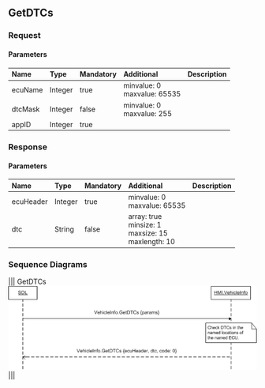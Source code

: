## GetDTCs


### Request

#### Parameters

|Name|Type|Mandatory|Additional|Description|
|:---|:---|:--------|:---------|:----------|
|ecuName|Integer|true|minvalue: 0<br>maxvalue: 65535||
|dtcMask|Integer|false|minvalue: 0<br>maxvalue: 255||
|appID|Integer|true|||

### Response

#### Parameters

|Name|Type|Mandatory|Additional|Description|
|:---|:---|:--------|:---------|:----------|
|ecuHeader|Integer|true|minvalue: 0<br>maxvalue: 65535||
|dtc|String|false|array: true<br>minsize: 1<br>maxsize: 15<br>maxlength: 10||

### Sequence Diagrams
|||
GetDTCs
![GetDTCs](./assets/GetDTCs.png)
|||
